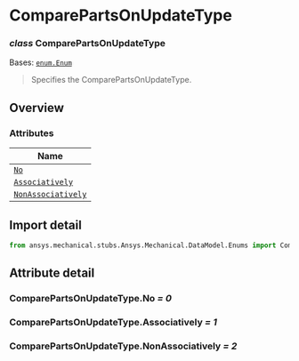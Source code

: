 # ComparePartsOnUpdateType

<a id="ComparePartsOnUpdateType"></a>

### *class* ComparePartsOnUpdateType

Bases: [`enum.Enum`](https://docs.python.org/3/library/enum.html#enum.Enum)

> Specifies the ComparePartsOnUpdateType.

> <!-- !! processed by numpydoc !! -->

<a id="overview"></a>

## Overview

### Attributes

| Name |
| ------------------------------------------------------------------ |
| [`No`](#ComparePartsOnUpdateType.No) |
| [`Associatively`](#ComparePartsOnUpdateType.Associatively) |
| [`NonAssociatively`](#ComparePartsOnUpdateType.NonAssociatively) |

<a id="import-detail"></a>

## Import detail

```python
from ansys.mechanical.stubs.Ansys.Mechanical.DataModel.Enums import ComparePartsOnUpdateType
```

<a id="attribute-detail"></a>

## Attribute detail

<a id="ComparePartsOnUpdateType.No"></a>

### ComparePartsOnUpdateType.No *= 0*

<a id="ComparePartsOnUpdateType.Associatively"></a>

### ComparePartsOnUpdateType.Associatively *= 1*

<a id="ComparePartsOnUpdateType.NonAssociatively"></a>

### ComparePartsOnUpdateType.NonAssociatively *= 2*
